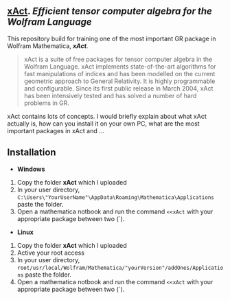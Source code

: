 ## [xAct](http://www.xact.es/). ***Efficient tensor computer algebra for the Wolfram Language***
This repository build for training one of the most important GR package in Wolfram Mathematica, ***xAct***.

> xAct is a suite of free packages for tensor computer algebra in the Wolfram Language. xAct implements state-of-the-art algorithms for fast manipulations of indices and has been modelled on the current geometric approach to General Relativity. It is highly programmable and configurable. Since its first public release in March 2004, xAct has been intensively tested and has solved a number of hard problems in GR.

xAct contains lots of concepts. I would briefly explain about what xAct actually is, how can you install it on your own PC, what are the most important packages in xAct and ... 

## Installation  
- **Windows**  
1. Copy the folder **xAct** which I uploaded  
2. In your user directory, `C:\Users\"YourUserName"\AppData\Roaming\Mathematica\Applications` paste the folder.
3. Open a mathematica notbook and run the command `<<xAct` with your appropriate package between two (`). 

- **Linux**  
1. Copy the folder **xAct** which I uploaded  
2. Active your root access
3. In your user directory, `root/usr/local/Wolfram/Mathematica/"yourVersion"/addOnes/Applications` paste the folder.
4. Open a mathematica notbook and run the command `<<xAct` with your appropriate package between two (`). 

